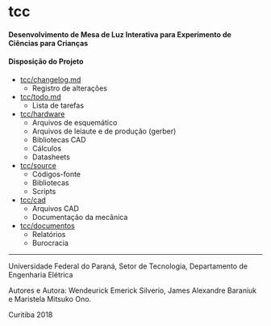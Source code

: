 # tcc

#### Desenvolvimento de Mesa de Luz Interativa para Experimento de Ciências para Crianças



#### Disposição do Projeto

- [tcc/changelog.md](changelog.md)
  - Registro de alterações
- [tcc/todo.md](todo.md)
  - Lista de tarefas
- [tcc/hardware](hardware/)
  - Arquivos de esquemático
  - Arquivos de leiaute e de produção (gerber)
  - Bibliotecas CAD
  - Cálculos
  - Datasheets
- [tcc/source](source/)
  - Códigos-fonte
  - Bibliotecas
  - Scripts
- [tcc/cad](cad/)
  - Arquivos CAD
  - Documentação da mecânica
- [tcc/documentos](documentos/)
  - Relatórios
  - Burocracia



------

Universidade Federal do Paraná, Setor de Tecnologia, Departamento de Engenharia Elétrica

Autores e Autora: Wendeurick Emerick Silverio, James Alexandre Baraniuk e Maristela Mitsuko Ono.

Curitiba 2018



